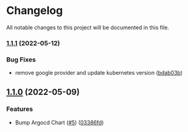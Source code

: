 # Changelog

All notable changes to this project will be documented in this file.

### [1.1.1](https://github.com/DeimosCloud/terraform-kubernetes-argocd/compare/v1.1.0...v1.1.1) (2022-05-12)


### Bug Fixes

* remove google provider and update kubernetes version ([bdab03b](https://github.com/DeimosCloud/terraform-kubernetes-argocd/commit/bdab03bf6ad6b08b1a58ba19d403729716b9a81a))

## [1.1.0](https://github.com/DeimosCloud/terraform-kubernetes-argocd/compare/v1.0.5...v1.1.0) (2022-05-09)


### Features

* Bump Argocd Chart ([#5](https://github.com/DeimosCloud/terraform-kubernetes-argocd/issues/5)) ([03386fd](https://github.com/DeimosCloud/terraform-kubernetes-argocd/commit/03386fddb4e26b757cd48e4c630beb01e950746b))

